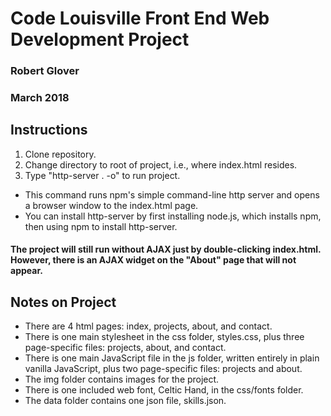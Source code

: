 # Code Louisville Front End Web Development Project

### Robert Glover
### March 2018

## Instructions

1. Clone repository.
2. Change directory to root of project, i.e., where index.html resides.
3. Type "http-server . -o" to run project.
  * This command runs npm's simple command-line http server and opens a browser window to the index.html page.
  * You can install http-server by first installing node.js, which installs npm, then using npm to install http-server. 

#### The project will still run without AJAX just by double-clicking index.html.  However, there is an AJAX widget on the "About" page that will not appear.

## Notes on Project

* There are 4 html pages: index, projects, about, and contact.
* There is one main stylesheet in the css folder, styles.css, plus three page-specific files: projects, about, and contact.
* There is one main JavaScript file in the js folder, written entirely in plain vanilla JavaScript, plus two page-specific files: projects and about.
* The img folder contains images for the project.
* There is one included web font, Celtic Hand, in the css/fonts folder.
* The data folder contains one json file, skills.json.
